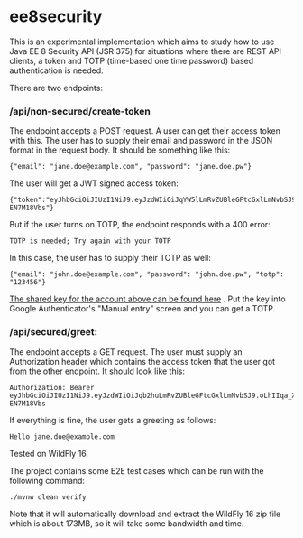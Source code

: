 ee8security
===========

This is an experimental implementation which aims to study how to use Java EE 8 Security API (JSR 375) for situations where there are REST API clients, a token and TOTP (time-based one time password) based authentication is needed.

There are two endpoints:

### /api/non-secured/create-token

The endpoint accepts a POST request. A user can get their access token with this. The user has to supply their email and password in the JSON format in the request body. It should be something like this:

    {"email": "jane.doe@example.com", "password": "jane.doe.pw"}

The user will get a JWT signed access token:

    {"token":"eyJhbGciOiJIUzI1NiJ9.eyJzdWIiOiJqYW5lLmRvZUBleGFtcGxlLmNvbSJ9.oLhIIqa_XN83EfQOT8oBcCc75LCDKjLzJ-EN7M18Vbs"}

But if the user turns on TOTP, the endpoint responds with a 400 error:

    TOTP is needed; Try again with your TOTP

In this case, the user has to supply their TOTP as well:

    {"email": "john.doe@example.com", "password": "john.doe.pw", "totp": "123456"}

[The shared key for the account above can be found here](https://github.com/nuzayats/ee8security/blob/851489fc47069b4846dcb5e2532dd58819db6488/src/main/java/ee8security/MockUserService.java#L25) . Put the key into Google Authenticator's "Manual entry" screen and you can get a TOTP.

### /api/secured/greet:

The endpoint accepts a GET request. The user must supply an Authorization header which contains the access token that the user got from the other endpoint. It should look like this:

    Authorization: Bearer eyJhbGciOiJIUzI1NiJ9.eyJzdWIiOiJqb2huLmRvZUBleGFtcGxlLmNvbSJ9.oLhIIqa_XN83EfQOT8oBcCc75LCDKjLzJ-EN7M18Vbs

If everything is fine, the user gets a greeting as follows:

    Hello jane.doe@example.com

Tested on WildFly 16.

The project contains some E2E test cases which can be run with the following command:

    ./mvnw clean verify

Note that it will automatically download and extract the WildFly 16 zip file which is about 173MB, so it will take some bandwidth and time.
